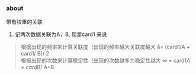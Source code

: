 ### about 

带有权重的关联

1. 记两次数据关联为A，B, 现拿card1 来说 

> 根据出现的频率来计算关联度（出现的频率越大关联度越大 å= (card1/A + card1/ B)/ 2  
> 根据出现的次数来计算稳定性（出现的次数越多为稳定性越大 ∞ = card1*A + card*B/ A+B
